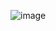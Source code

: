 ![image](https://github.com/sharmaomod/bgmi-bypass/assets/123087797/0d8aebda-4f7d-4f90-9ca3-2dae037f338a)
